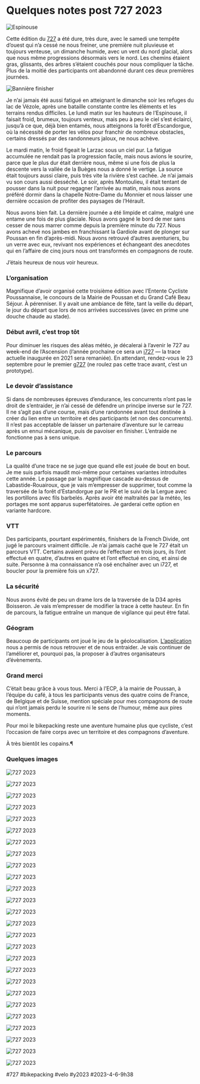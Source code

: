 # Quelques notes post 727 2023

![Espinouse](_i/IMG_1623.webp)

Cette édition du [727](https://727.tcrouzet.com) a été dure, très dure, avec le samedi une tempête d’ouest qui n’a cessé ne nous freiner, une première nuit pluvieuse et toujours venteuse, un dimanche humide, avec un vent du nord glacial, alors que nous même progressions désormais vers le nord. Les chemins étaient gras, glissants, des arbres s’étaient couchés pour nous compliquer la tâche. Plus de la moitié des participants ont abandonné durant ces deux premières journées.

![Bannière finisher](_i/poussan-banner.webp)

Je n’ai jamais été aussi fatigué en atteignant le dimanche soir les refuges du lac de Vézole, après une bataille constante contre les éléments et les terrains rendus difficiles. Le lundi matin sur les hauteurs de l’Espinouse, il faisait froid, brumeux, toujours venteux, mais peu à peu le ciel s’est éclairci, jusqu’à ce que, déjà bien entamés, nous atteignons la forêt d’Escandorgue, où la nécessité de porter les vélos pour franchir de nombreux obstacles, certains dressés par des randonneurs jaloux, ne nous achève.

Le mardi matin, le froid figeait le Larzac sous un ciel pur. La fatigue accumulée ne rendait pas la progression facile, mais nous avions le sourire, parce que le plus dur était derrière nous, même si une fois de plus la descente vers la vallée de la Buèges nous a donné le vertige. La source était toujours aussi claire, puis très vite la rivière s’est cachée. Je n’ai jamais vu son cours aussi desséché. Le soir, après Montoulieu, il était tentant de pousser dans la nuit pour regagner l’arrivée au matin, mais nous avons préféré dormir dans la chapelle Notre-Dame du Monnier et nous laisser une dernière occasion de profiter des paysages de l’Hérault.

Nous avons bien fait. La dernière journée a été limpide et calme, malgré une entame une fois de plus glaciale. Nous avons gagné le bord de mer sans cesser de nous marrer comme depuis la première minute du 727. Nous avons achevé nos jambes en franchissant la Gardiole avant de plonger sur Poussan en fin d’après-midi. Nous avons retrouvé d’autres aventuriers, bu un verre avec eux, revivant nos expériences et échangeant des anecdotes qui en l’affaire de cinq jours nous ont transformés en compagnons de route.

J’étais heureux de nous voir heureux.

### L’organisation

Magnifique d’avoir organisé cette troisième édition avec l’Entente Cycliste Poussannaise, le concours de la Mairie de Poussan et du Grand Café Beau Séjour. À pérenniser. Il y avait une ambiance de fête, tant la veille du départ, le jour du départ que lors de nos arrivées successives (avec en prime une douche chaude au stade).

### Début avril, c’est trop tôt

Pour diminuer les risques des aléas météo, je décalerai à l’avenir le 727 au week-end de l’Ascension (l’année prochaine ce sera un [i727](https://tcrouzet.com/i727) — la trace actuelle inaugurée en 2021 sera remaniée). En attendant, rendez-vous le 23 septembre pour le premier [g727](../../../../page/g727.md) (ne roulez pas cette trace avant, c’est un prototype).

### Le devoir d’assistance

Si dans de nombreuses épreuves d’endurance, les concurrents n’ont pas le droit de s’entraider, je n’ai cessé de défendre un principe inverse sur le 727. Il ne s’agit pas d’une course, mais d’une randonnée avant tout destinée à créer du lien entre un territoire et des participants (et non des concurrents). Il n’est pas acceptable de laisser un partenaire d’aventure sur le carreau après un ennui mécanique, puis de pavoiser en finisher. L’entraide ne fonctionne pas à sens unique.

### Le parcours

La qualité d’une trace ne se juge que quand elle est jouée de bout en bout. Je me suis parfois maudit moi-même pour certaines variantes introduites cette année. Le passage par la magnifique cascade au-dessus de Labastide-Rouairoux, que je vais m’empresser de supprimer, tout comme la traversée de la forêt d’Estandorgue par le PR et le suivi de la Lergue avec les portillons avec fils barbelés. Après avoir été maltraités par la météo, les portages me sont apparus superfétatoires. Je garderai cette option en variante hardcore.

### VTT

Des participants, pourtant expérimentés, finishers de la French Divide, ont jugé le parcours vraiment difficile. Je n’ai jamais caché que le 727 était un parcours VTT. Certains avaient prévu de l’effectuer en trois jours, ils l’ont effectué en quatre, d’autres en quatre et l’ont effectué en cinq, et ainsi de suite. Personne à ma connaissance n’a osé enchaîner avec un i727, et boucler pour la première fois un x727.

### La sécurité

Nous avons évité de peu un drame lors de la traversée de la D34 après Boisseron. Je vais m’empresser de modifier la trace à cette hauteur. En fin de parcours, la fatigue entraîne un manque de vigilance qui peut être fatal.

### Géogram

Beaucoup de participants ont joué le jeu de la géolocalisation. [L’application](https://geogram.tcrouzet.com/) nous a permis de nous retrouver et de nous entraider. Je vais continuer de l’améliorer et, pourquoi pas, la proposer à d’autres organisateurs d’évènements.

### Grand merci

C’était beau grâce à vous tous. Merci à l’ECP, à la mairie de Poussan, à l’équipe du café, à tous les participants venus des quatre coins de France, de Belgique et de Suisse, mention spéciale pour mes compagnons de route qui n’ont jamais perdu le sourire ni le sens de l’humour, même aux pires moments.

Pour moi le bikepacking reste une aventure humaine plus que cycliste, c’est l’occasion de faire corps avec un territoire et des compagnons d’aventure.

À très bientôt les copains.¶

### Quelques images

![727 2023](_i/IMG_1588.webp)

![727 2023](_i/IMG_1593.webp)

![727 2023](_i/IMG_1602.webp)

![727 2023](_i/IMG_1603.webp)

![727 2023](_i/IMG_1605.webp)

![727 2023](_i/IMG_1609.webp)

![727 2023](_i/IMG_1611.webp)

![727 2023](_i/IMG_1615.webp)

![727 2023](_i/IMG_1621.webp)

![727 2023](_i/IMG_1630.webp)

![727 2023](_i/IMG_1634.webp)

![727 2023](_i/IMG_1638.webp)

![727 2023](_i/IMG_1643.webp)

![727 2023](_i/IMG_1647.webp)

![727 2023](_i/IMG_1648.webp)

![727 2023](_i/IMG_1650.webp)

![727 2023](_i/IMG_1652.webp)

![727 2023](_i/IMG_1657.webp)

![727 2023](_i/IMG_1658.webp)

![727 2023](_i/IMG_1662.webp)

![727 2023](_i/IMG_1664.webp)

![727 2023](_i/IMG_1666.webp)

![727 2023](_i/IMG_1673.webp)

![727 2023](_i/IMG_1677.webp)

![727 2023](_i/IMG_1679.webp)

![727 2023](_i/IMG_1681.webp)

#727 #bikepacking #velo #y2023 #2023-4-6-9h38
